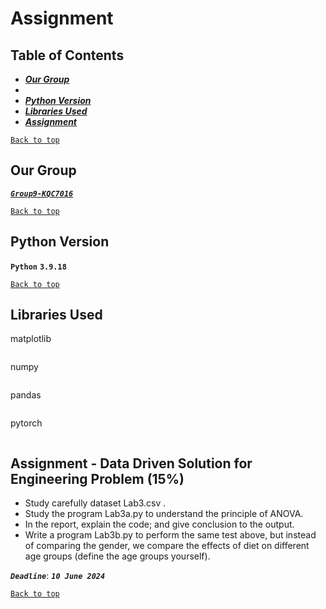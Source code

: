 # Assignment
  
  
## Table of Contents
 * [***Our Group***](#Members)
 * 
 * [***Python Version***](#Python-Version)
 * [***Libraries Used***](#Libraries-Used)
 * [***Assignment***](#assignment---data-driven-solution-for-engineering-problem-15)
  
[`Back to top`](#Assignment)
  
## Our Group
  
[***`Group9-KQC7016`***](https://github.com/KQC7016)
  
[`Back to top`](#Assignment)
  
## Python Version
**`Python`** **`3.9.18`**  
  
[`Back to top`](#Assignment)
  
## Libraries Used
  
matplotlib
```cmd

```

  numpy
```cmd

```

pandas
```cmd

```
  
pytorch
```cmd

```

  
## Assignment - Data Driven Solution for Engineering Problem (15%)
* Study carefully dataset Lab3.csv .
* Study the program Lab3a.py to understand the principle of ANOVA.
* In the report, explain the code; and give conclusion to the output.
* Write a program Lab3b.py to perform the same test above, but instead of comparing the gender, we compare the effects of diet on different age groups (define the age groups yourself).
  
***`Deadline`***: ***`10 June 2024`***
  
[`Back to top`](#Assignment)
  
